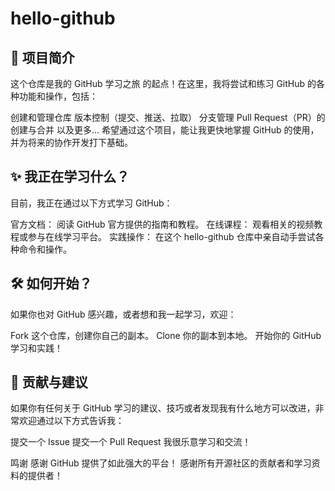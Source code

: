 # hello-github
## 🚀 项目简介
这个仓库是我的 GitHub 学习之旅 的起点！在这里，我将尝试和练习 GitHub 的各种功能和操作，包括：

创建和管理仓库
版本控制（提交、推送、拉取）
分支管理
Pull Request（PR）的创建与合并
以及更多...
希望通过这个项目，能让我更快地掌握 GitHub 的使用，并为将来的协作开发打下基础。

## ✨ 我正在学习什么？
目前，我正在通过以下方式学习 GitHub：

官方文档： 阅读 GitHub 官方提供的指南和教程。
在线课程： 观看相关的视频教程或参与在线学习平台。
实践操作： 在这个 hello-github 仓库中亲自动手尝试各种命令和操作。
## 🛠️ 如何开始？
如果你也对 GitHub 感兴趣，或者想和我一起学习，欢迎：

Fork 这个仓库，创建你自己的副本。
Clone 你的副本到本地。
开始你的 GitHub 学习和实践！
## 🤝 贡献与建议
如果你有任何关于 GitHub 学习的建议、技巧或者发现我有什么地方可以改进，非常欢迎通过以下方式告诉我：

提交一个 Issue
提交一个 Pull Request
我很乐意学习和交流！

鸣谢
感谢 GitHub 提供了如此强大的平台！
感谢所有开源社区的贡献者和学习资料的提供者！
